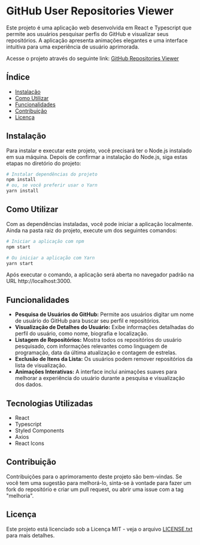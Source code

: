 # GitHub User Repositories Viewer

Este projeto é uma aplicação web desenvolvida em React e Typescript que permite aos usuários pesquisar perfis do GitHub e visualizar seus repositórios. A aplicação apresenta animações elegantes e uma interface intuitiva para uma experiência de usuário aprimorada.

Acesse o projeto através do seguinte link: [GitHub Repositories Viewer](https://marcelo-github-wiki-repo.vercel.app)

## Índice
- [Instalação](#instalação)
- [Como Utilizar](#como-utilizar)
- [Funcionalidades](#funcionalidades)
- [Contribuição](#contribuição)
- [Licença](#licença)


## Instalação

Para instalar e executar este projeto, você precisará ter o Node.js instalado em sua máquina. Depois de confirmar a instalação do Node.js, siga estas etapas no diretório do projeto:

```bash
# Instalar dependências do projeto
npm install
# ou, se você preferir usar o Yarn
yarn install
```

## Como Utilizar
Com as dependências instaladas, você pode iniciar a aplicação localmente. Ainda na pasta raiz do projeto, execute um dos seguintes comandos:

```bash
# Iniciar a aplicação com npm
npm start

# Ou iniciar a aplicação com Yarn
yarn start
```

Após executar o comando, a aplicação será aberta no navegador padrão na URL http://localhost:3000.

## Funcionalidades

- **Pesquisa de Usuários do GitHub:** Permite aos usuários digitar um nome de usuário do GitHub para buscar seu perfil e repositórios.
- **Visualização de Detalhes do Usuário:** Exibe informações detalhadas do perfil do usuário, como nome, biografia e localização.
- **Listagem de Repositórios:** Mostra todos os repositórios do usuário pesquisado, com informações relevantes como linguagem de programação, data da última atualização e contagem de estrelas.
- **Exclusão de Itens da Lista:** Os usuários podem remover repositórios da lista de visualização.
- **Animações Interativas:** A interface inclui animações suaves para melhorar a experiência do usuário durante a pesquisa e visualização dos dados.

## Tecnologias Utilizadas

- React
- Typescript
- Styled Components
- Axios
- React Icons

## Contribuição

Contribuições para o aprimoramento deste projeto são bem-vindas. Se você tem uma sugestão para melhorá-lo, sinta-se à vontade para fazer um fork do repositório e criar um pull request, ou abrir uma issue com a tag "melhoria".

## Licença

Este projeto está licenciado sob a Licença MIT - veja o arquivo [LICENSE.txt](LICENSE.txt) para mais detalhes.
